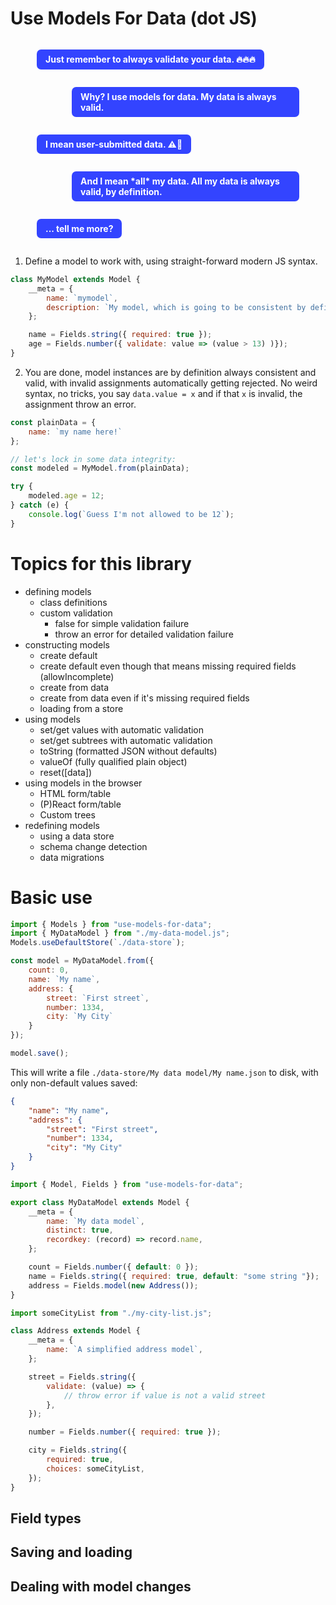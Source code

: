 # Use Models For Data (dot JS)

<div style="width:30em; margin: auto; display: flex; flex-direction: column;">
<p style="align-self: flex-start; display: inline-block; background: #34F; color: white; font-weight:bold; padding: 0.5em 1em; border-radius: 0.5em; max-width: 24em;">
Just remember to always validate your data. 🔥🔥🔥
</p>
<p style="align-self: flex-end; display: inline-block; background: #34F; color: white; font-weight:bold; padding: 0.5em 1em; border-radius: 0.5em; max-width: 24em;">
Why? I use models for data. My data is always valid.
</p>
<p style="align-self: flex-start; display: inline-block; background: #34F; color: white; font-weight:bold; padding: 0.5em 1em; border-radius: 0.5em; max-width: 24em;">
I mean user-submitted data. ⚠️👀
</p>
<p style="align-self: flex-end; display: inline-block; background: #34F; color: white; font-weight:bold; padding: 0.5em 1em; border-radius: 0.5em; max-width: 24em;">
And I mean *all* my data. All my data is always valid, by definition.
</p>
<p style="align-self: flex-start; display: inline-block; background: #34F; color: white; font-weight:bold; padding: 0.5em 1em; border-radius: 0.5em; max-width: 24em;">
... tell me more?
</p>
</div>

1. Define a model to work with, using straight-forward modern JS syntax.

```js
class MyModel extends Model {
    __meta = {
        name: `mymodel`,
        description: `My model, which is going to be consistent by definition.`,
    };

    name = Fields.string({ required: true });
    age = Fields.number({ validate: value => (value > 13) )});
}
```

2. You are done, model instances are by definition always consistent and valid, with invalid assignments automatically getting rejected. No weird syntax, no tricks, you say `data.value = x` and if that `x` is invalid, the assignment throw an error.

```js
const plainData = {
    name: `my name here!`
};

// let's lock in some data integrity:
const modeled = MyModel.from(plainData);

try {
    modeled.age = 12;
} catch (e) {
    console.log(`Guess I'm not allowed to be 12`);
}
```


# Topics for this library

- defining models
    - class definitions
    - custom validation
        - false for simple validation failure
        - throw an error for detailed validation failure
- constructing models
    - create default
    - create default even though that means missing required fields (allowIncomplete)
    - create from data
    - create from data even if it's missing required fields
    - loading from a store
- using models
    - set/get values with automatic validation
    - set/get subtrees with automatic validation
    - toString (formatted JSON without defaults)
    - valueOf (fully qualified plain object)
    - reset([data])
- using models in the browser
    - HTML form/table
    - (P)React form/table
    - Custom trees
- redefining models
    - using a data store
    - schema change detection
    - data migrations


# Basic use

```js
import { Models } from "use-models-for-data";
import { MyDataModel } from "./my-data-model.js";
Models.useDefaultStore(`./data-store`);

const model = MyDataModel.from({
    count: 0,
    name: `My name`,
    address: {
        street: `First street`,
        number: 1334,
        city: `My City`
    }
});

model.save();
```

This will write a file `./data-store/My data model/My name.json` to disk, with only non-default values saved:

```json
{
    "name": "My name",
    "address": {
        "street": "First street",
        "number": 1334,
        "city": "My City"
    }
}
```


```js
import { Model, Fields } from "use-models-for-data";

export class MyDataModel extends Model {
    __meta = {
        name: `My data model`,
        distinct: true,
        recordkey: (record) => record.name,
    };

    count = Fields.number({ default: 0 });
    name = Fields.string({ required: true, default: "some string "});
    address = Fields.model(new Address());
}

import someCityList from "./my-city-list.js";

class Address extends Model {
    __meta = {
        name: `A simplified address model`,
    };

    street = Fields.string({
        validate: (value) => {
            // throw error if value is not a valid street
        },
    });

    number = Fields.number({ required: true });

    city = Fields.string({
        required: true,
        choices: someCityList,
    });
}
```

## Field types

## Saving and loading

## Dealing with model changes

